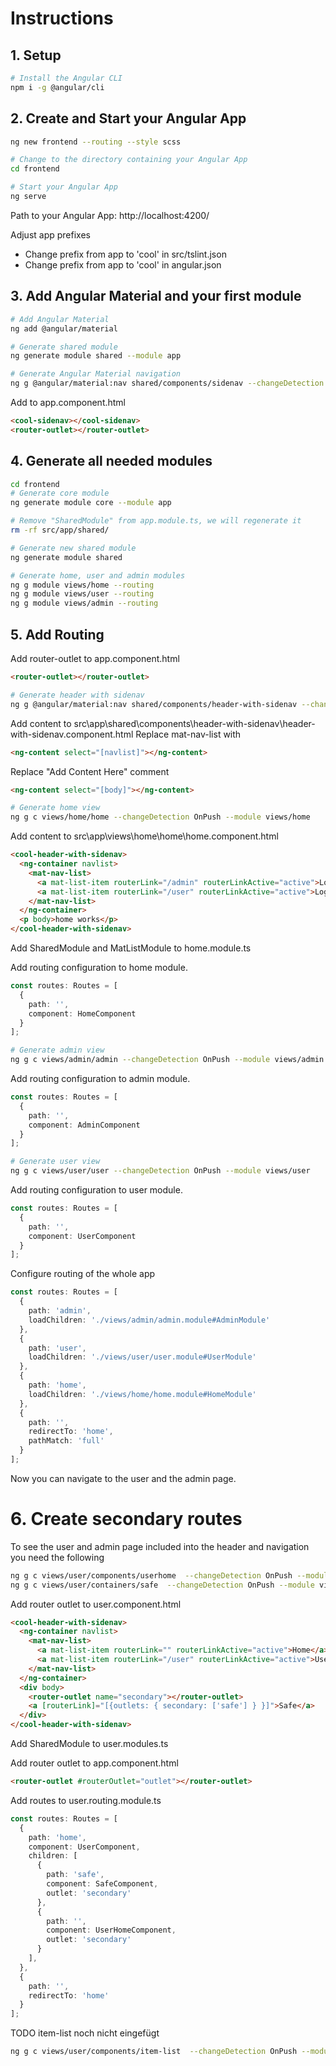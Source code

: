 # Instructions

## 1. Setup
```bash
# Install the Angular CLI
npm i -g @angular/cli
```


## 2. Create and Start your Angular App
```bash
ng new frontend --routing --style scss

# Change to the directory containing your Angular App
cd frontend

# Start your Angular App
ng serve
```
Path to your Angular App: http://localhost:4200/

Adjust app prefixes
<ul>
<li>Change prefix from app to 'cool' in src/tslint.json</li>
<li>Change prefix from app to 'cool' in angular.json</li>
</ul>

## 3. Add Angular Material and your first module
```bash
# Add Angular Material
ng add @angular/material

# Generate shared module
ng generate module shared --module app

# Generate Angular Material navigation
ng g @angular/material:nav shared/components/sidenav --changeDetection OnPush --export --module shared --selector cool-sidenav
```

Add to app.component.html
```html
<cool-sidenav></cool-sidenav>
<router-outlet></router-outlet>
```

## 4. Generate all needed modules
```bash
cd frontend
# Generate core module 
ng generate module core --module app

# Remove "SharedModule" from app.module.ts, we will regenerate it
rm -rf src/app/shared/

# Generate new shared module
ng generate module shared

# Generate home, user and admin modules
ng g module views/home --routing
ng g module views/user --routing
ng g module views/admin --routing
```

## 5. Add Routing
Add router-outlet to app.component.html
```html
<router-outlet></router-outlet>
```

```bash
# Generate header with sidenav
ng g @angular/material:nav shared/components/header-with-sidenav --changeDetection OnPush --export --module shared --selector cool-header-with-sidenav
```

Add content to src\app\shared\components\header-with-sidenav\header-with-sidenav.component.html
Replace mat-nav-list with
```html
<ng-content select="[navlist]"></ng-content>
```
Replace "Add Content Here" comment
```html
<ng-content select="[body]"></ng-content>
```

```bash
# Generate home view
ng g c views/home/home --changeDetection OnPush --module views/home
```

Add content to src\app\views\home\home\home.component.html
```html
<cool-header-with-sidenav>
  <ng-container navlist>
    <mat-nav-list>
      <a mat-list-item routerLink="/admin" routerLinkActive="active">Login as Admin</a>
      <a mat-list-item routerLink="/user" routerLinkActive="active">Login as User</a>
    </mat-nav-list>
  </ng-container>
  <p body>home works</p>
</cool-header-with-sidenav>
```
Add SharedModule and MatListModule to home.module.ts

Add routing configuration to home module.
```TypeScript
const routes: Routes = [
  {
    path: '',
    component: HomeComponent
  }
];
```

```bash
# Generate admin view
ng g c views/admin/admin --changeDetection OnPush --module views/admin
```
Add routing configuration to admin module.
```TypeScript
const routes: Routes = [
  {
    path: '',
    component: AdminComponent
  }
];
```

```bash
# Generate user view
ng g c views/user/user --changeDetection OnPush --module views/user
```
Add routing configuration to user module.
```TypeScript
const routes: Routes = [
  {
    path: '',
    component: UserComponent
  }
];
```

Configure routing of the whole app
```TypeScript
const routes: Routes = [
  {
    path: 'admin',
    loadChildren: './views/admin/admin.module#AdminModule'
  },
  {
    path: 'user',
    loadChildren: './views/user/user.module#UserModule'
  },
  {
    path: 'home',
    loadChildren: './views/home/home.module#HomeModule'
  },
  {
    path: '',
    redirectTo: 'home',
    pathMatch: 'full'
  }
];
```
Now you can navigate to the user and the admin page.

# 6. Create secondary routes
To see the user and admin page included into the header and navigation you need the following

```bash
ng g c views/user/components/userhome  --changeDetection OnPush --module views/user
ng g c views/user/containers/safe  --changeDetection OnPush --module views/user
```

Add router outlet to user.component.html
```html
<cool-header-with-sidenav>
  <ng-container navlist>
    <mat-nav-list>
      <a mat-list-item routerLink="" routerLinkActive="active">Home</a>
      <a mat-list-item routerLink="/user" routerLinkActive="active">UserHome</a>
    </mat-nav-list>
  </ng-container>
  <div body>
    <router-outlet name="secondary"></router-outlet>
    <a [routerLink]="[{outlets: { secondary: ['safe'] } }]">Safe</a>
  </div>
</cool-header-with-sidenav>
```
Add SharedModule to user.modules.ts

Add router outlet to app.component.html
```html
<router-outlet #routerOutlet="outlet"></router-outlet>
```

Add routes to user.routing.module.ts
```typescript
const routes: Routes = [
  {
    path: 'home',
    component: UserComponent,
    children: [
      {
        path: 'safe',
        component: SafeComponent,
        outlet: 'secondary'
      },
      {
        path: '',
        component: UserHomeComponent,
        outlet: 'secondary'
      }
    ],
  },
  {
    path: '',
    redirectTo: 'home'
  }
];
```

TODO item-list noch nicht eingefügt
```bash
ng g c views/user/components/item-list  --changeDetection OnPush --module views/user
```




